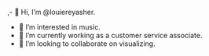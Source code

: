 ,- 👋 Hi, I’m @louiereyasher.
- 👀 I’m interested in music.
- 🌱 I’m currently working as a customer service associate.
- 💞️ I’m looking to collaborate on visualizing.


<!---
louiereyasher/louiereyasher is a ✨ special ✨ repository because its `README.md` (this file) appears on your GitHub profile.
You can click the Preview link to take a look at your changes.
--->
